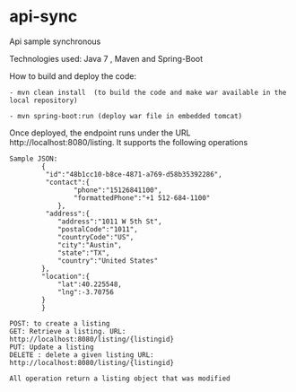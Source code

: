 # api-sync
Api sample synchronous 

Technologies used: Java 7 , Maven and Spring-Boot

How to build and deploy the code:

	- mvn clean install  (to build the code and make war available in the local repository)
	
	- mvn spring-boot:run (deploy war file in embedded tomcat)
	
Once deployed, the endpoint runs under the URL http://localhost:8080/listing. It supports the following operations

	Sample JSON: 
			{  
  			 "id":"48b1cc10-b8ce-4871-a769-d58b35392286",
   			 "contact":{  
      				"phone":"15126841100",
      				"formattedPhone":"+1 512-684-1100"
   				},
		     "address":{  
      			"address":"1011 W 5th St",
      			"postalCode":"1011",
      			"countryCode":"US",
  			    "city":"Austin",
      			"state":"TX",
      			"country":"United States"
   			},
   			"location":{  
      			"lat":40.225548,
      			"lng":-3.70756
   			}
			}

	POST: to create a listing
	GET: Retrieve a listing. URL: http://localhost:8080/listing/{listingid}
 	PUT: Update a listing
 	DELETE : delete a given listing URL: http://localhost:8080/listing/{listingid}
 	
 	All operation return a listing object that was modified

